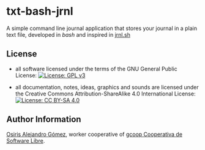# txt-bash-jrnl

A simple command line journal application that stores your journal in a plain text file, developed in *bash* and inspired in [jrnl.sh](http://jrnl.sh)

## License

-  all software licensed under the terms of the GNU General Public License:
   [![License: GPL v3](https://img.shields.io/badge/License-GPL%20v3-blue.svg)](https://www.gnu.org/licenses/gpl-3.0)

-  all documentation, notes, ideas, graphics and sounds are licensed under the Creative Commons Attribution-ShareAlike 4.0 International License:
   [![License: CC BY-SA 4.0](https://img.shields.io/badge/License-CC%20BY--SA%204.0-lightgrey.svg)](https://creativecommons.org/licenses/by-sa/4.0/)

## Author Information

[Osiris Alejandro Gómez](https://www.osiux.com/), worker cooperative of [gcoop Cooperativa de Software Libre](https://www.gcoop.coop/).
